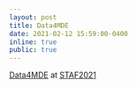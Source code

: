 ```yaml
---
layout: post
title: Data4MDE
date: 2021-02-12 15:59:00-0400
inline: true
public: true
---
```


<a href="https://jdirocco.github.io/Data4MDE">Data4MDE</a> at <a href= "https://staf2020.hvl.no/">STAF2021</a>